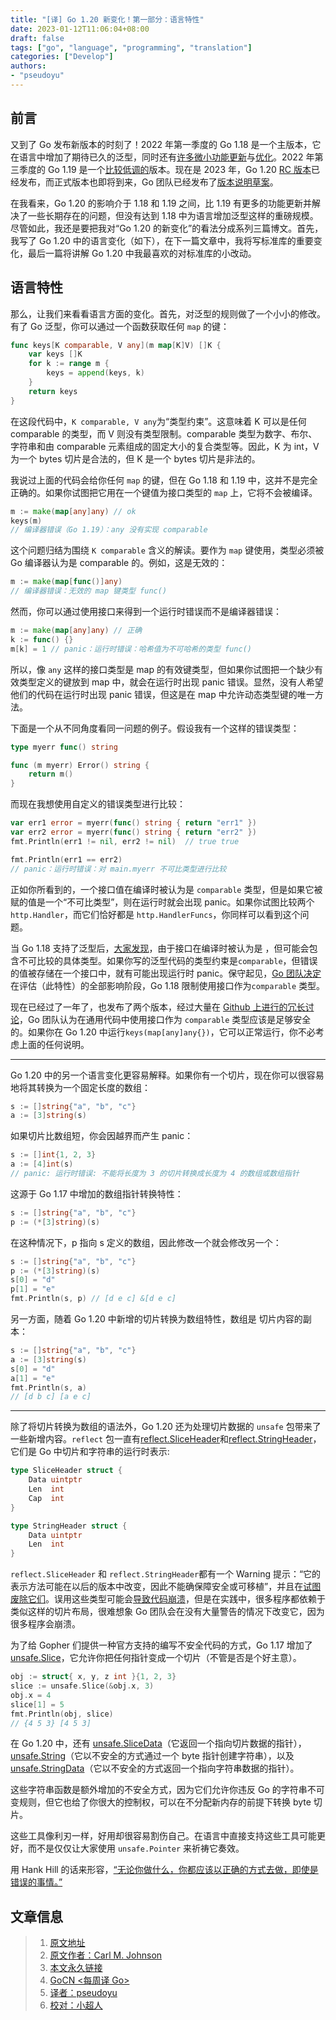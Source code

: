 ```yaml
---
title: "[译] Go 1.20 新变化！第一部分：语言特性"
date: 2023-01-12T11:06:04+08:00
draft: false
tags: ["go", "language", "programming", "translation"]
categories: ["Develop"]
authors:
- "pseudoyu"
---
```


## 前言

又到了 Go 发布新版本的时刻了！2022 年第一季度的 Go 1.18 是一个主版本，它在语言中增加了期待已久的泛型，同时还有[许多微小功能更新](https://blog.carlmjohnson.net/post/2021/golang-118-minor-features/)与[优化](https://blog.carlmjohnson.net/post/2022/golang-118-even-more-minor-features/)。2022 年第三季度的 Go 1.19 是一个[比较低调的](https://blog.carlmjohnson.net/post/2022/golang-119-new-features/)版本。现在是 2023 年，Go 1.20 [RC 版本](https://groups.google.com/g/golang-nuts/c/HMUAm5j5raw/m/va3dxBFyAgAJ)已经发布，而正式版本也即将到来，Go 团队已经发布了[版本说明草案](https://tip.golang.org/doc/go1.20)。

在我看来，Go 1.20 的影响介于 1.18 和 1.19 之间，比 1.19 有更多的功能更新并解决了一些长期存在的问题，但没有达到 1.18 中为语言增加泛型这样的重磅规模。尽管如此，我还是要把我对“Go 1.20 的新变化”的看法分成系列三篇博文。首先，我写了 Go 1.20 中的语言变化（如下），在下一篇文章中，我将写标准库的重要变化，最后一篇将讲解 Go 1.20 中我最喜欢的对标准库的小改动。

## 语言特性

那么，让我们来看看语言方面的变化。首先，对泛型的规则做了一个小小的修改。有了 Go 泛型，你可以通过一个函数获取任何 `map` 的键：

```go
func keys[K comparable, V any](m map[K]V) []K {
    var keys []K
    for k := range m {
        keys = append(keys, k)
    }
    return keys
}
```

在这段代码中，`K comparable, V any`为“类型约束”。这意味着 K 可以是任何 comparable 的类型，而 V 则没有类型限制。comparable 类型为数字、布尔、字符串和由 comparable 元素组成的固定大小的复合类型等。因此，K 为 int，V 为一个 bytes 切片是合法的，但 K 是一个 bytes 切片是非法的。

我说过上面的代码会给你任何 `map` 的键，但在 Go 1.18 和 1.19 中，这并不是完全正确的。如果你试图把它用在一个键值为接口类型的 `map` 上，它将不会被编译。

```go
m := make(map[any]any) // ok
keys(m)
// 编译器错误（Go 1.19）：any 没有实现 comparable
```

这个问题归结为围绕 `K comparable` 含义的解读。要作为 `map` 键使用，类型必须被 Go 编译器认为是 comparable 的。例如，这是无效的：

```go
m := make(map[func()]any)
// 编译器错误：无效的 map 键类型 func()
```

然而，你可以通过使用接口来得到一个运行时错误而不是编译器错误：

```go
m := make(map[any]any) // 正确
k := func() {}
m[k] = 1 // panic：运行时错误：哈希值为不可哈希的类型 func()
```

所以，像 `any` 这样的接口类型是 map 的有效键类型，但如果你试图把一个缺少有效类型定义的键放到 map 中，就会在运行时出现 panic 错误。显然，没有人希望他们的代码在运行时出现 panic 错误，但这是在 map 中允许动态类型键的唯一方法。

下面是一个从不同角度看同一问题的例子。假设我有一个这样的错误类型：

```go
type myerr func() string

func (m myerr) Error() string {
    return m()
}
```

而现在我想使用自定义的错误类型进行比较：

```go
var err1 error = myerr(func() string { return "err1" })
var err2 error = myerr(func() string { return "err2" })
fmt.Println(err1 != nil, err2 != nil)  // true true

fmt.Println(err1 == err2)
// panic：运行时错误：对 main.myerr 不可比类型进行比较
```

正如你所看到的，一个接口值在编译时被认为是 `comparable` 类型，但是如果它被赋的值是一个“不可比类型”，则在运行时就会出现 panic。如果你试图比较两个 `http.Handler`，而它们恰好都是 `http.HandlerFuncs`，你同样可以看到这个问题。

当 Go 1.18 支持了泛型后，[大家发现](https://github.com/golang/go/issues/49587)，由于接口在编译时被认为是 ，但可能会包含不可比较的具体类型。如果你写的泛型代码的类型约束是`comparable`，但错误的值被存储在一个接口中，就有可能出现运行时 panic。保守起见，[Go 团队决定](https://github.com/golang/go/issues/50646)在评估（此特性）的全部影响阶段，Go 1.18 限制使用接口作为`comparable` 类型。

现在已经过了一年了，也发布了两个版本，经过大量在 [Github 上进行的冗长讨论](https://github.com/golang/go/issues/51338)，Go 团队认为在通用代码中使用接口作为 `comparable` 类型应该是足够安全的。如果你在 Go 1.20 中运行`keys(map[any]any{})`，它可以正常运行，你不必考虑上面的任何说明。

---

Go 1.20 中的另一个语言变化更容易解释。如果你有一个切片，现在你可以很容易地将其转换为一个固定长度的数组：

```go
s := []string{"a", "b", "c"}
a := [3]string(s)
```

如果切片比数组短，你会因越界而产生 panic：

```go
s := []int{1, 2, 3}
a := [4]int(s)
// panic: 运行时错误: 不能将长度为 3 的切片转换成长度为 4 的数组或数组指针
```

这源于 Go 1.17 中增加的数组指针转换特性：

```go
s := []string{"a", "b", "c"}
p := (*[3]string)(s)
```

在这种情况下，p 指向 s 定义的数组，因此修改一个就会修改另一个：

```go
s := []string{"a", "b", "c"}
p := (*[3]string)(s)
s[0] = "d"
p[1] = "e"
fmt.Println(s, p) // [d e c] &[d e c]
```

另一方面，随着 Go 1.20 中新增的切片转换为数组特性，数组是 切片内容的副本：

```go
s := []string{"a", "b", "c"}
a := [3]string(s)
s[0] = "d"
a[1] = "e"
fmt.Println(s, a)
// [d b c] [a e c]
```

---

除了将切片转换为数组的语法外，Go 1.20 还为处理切片数据的 `unsafe` 包带来了一些新增内容。`reflect` 包一直有[reflect.SliceHeader](https://pkg.go.dev/reflect#SliceHeader)和[reflect.StringHeader](https://pkg.go.dev/reflect#StringHeader)，它们是 Go 中切片和字符串的运行时表示:

```go
type SliceHeader struct {
    Data uintptr
    Len  int
    Cap  int
}

type StringHeader struct {
    Data uintptr
    Len  int
}
```

`reflect.SliceHeader` 和 `reflect.StringHeader`都有一个 Warning 提示：“它的表示方法可能在以后的版本中改变，因此不能确保障安全或可移植”，并且在[试图废除它们](https://go-review.googlesource.com/c/go/+/401434)。误用这些类型可能会[导致代码崩溃](https://github.com/golang/go/issues/40701)，但是在实践中，很多程序都依赖于类似这样的切片布局，很难想象 Go 团队会在没有大量警告的情况下改变它，因为很多程序会崩溃。

为了给 Gopher 们提供一种官方支持的编写不安全代码的方式，Go 1.17 增加了[unsafe.Slice](https://pkg.go.dev/unsafe#Slice)，它允许你把任何指针变成一个切片（不管是否是个好主意）。

```go
obj := struct{ x, y, z int }{1, 2, 3}
slice := unsafe.Slice(&obj.x, 3)
obj.x = 4
slice[1] = 5
fmt.Println(obj, slice)
// {4 5 3} [4 5 3]
```

在 Go 1.20 中，还有 [unsafe.SliceData](https://pkg.go.dev/unsafe@go1.20rc2#SliceData)（它返回一个指向切片数据的指针），[unsafe.String](https://pkg.go.dev/unsafe@go1.20rc2#String)（它以不安全的方式通过一个 byte 指针创建字符串），以及 [unsafe.StringData](https://pkg.go.dev/unsafe@go1.20rc2#StringData)（它以不安全的方式返回一个指向字符串数据的指针）。

这些字符串函数是额外增加的不安全方式，因为它们允许你违反 Go 的字符串不可变规则，但它也给了你很大的控制权，可以在不分配新内存的前提下转换 byte 切片。

这些工具像利刃一样，好用却很容易割伤自己。在语言中直接支持这些工具可能更好，而不是仅仅让大家使用 `unsafe.Pointer` 来祈祷它奏效。

用 Hank Hill 的话来形容，[“无论你做什么，你都应该以正确的方式去做，即使是错误的事情。”](https://www.getyarn.io/yarn-clip/08e52ddd-63ee-429b-b40c-b12c8ff6670b)

## 文章信息

> 1. [原文地址](https://blog.carlmjohnson.net/post/2023/golang-120-language-changes/)
> 2. [原文作者：Carl M. Johnson](https://carlmjohnson.net/)
> 3. [本文永久链接](https://github.com/gocn/translator/blob/master/2023/w02_golang_120_language_changes.md)
> 4. [GoCN <每周译 Go>](https://github.com/gocn/translator)
> 5. [译者：pseudoyu](https://github.com/pseudoyu)
> 6. [校对：小超人](https://github.com/focozz)
